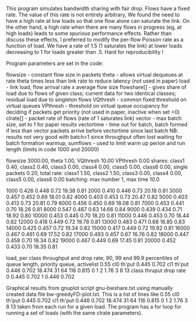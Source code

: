 This program simulates bandwidth sharing with fair drop. Flows have a fixed rate. The value of this rate is not entirely arbitrary, We found the need to have a high rate at low loads so that one flow alone can saturate the link. On the other hand, a high rate when there are many flows in progress (eg, at high loads) leads to some spurious performance effects. Rather than discuss these effects, I preferred to modify the per-flow Poisson rate as a function of load. We have a rate of 1.5 (1 saturates the link) at lower loads decreasing to 1 for loads greater than .5. Hard for reproducibility !

Program parameters are set in the code:

flowsize - constant flow size in packets
theta - allows virtual dequeues at rate theta times less than link rate to reduce latency (not used in paper)
load - link load, flow arrival rate x average flow size
flowshare[] - gives share of load due to flows of given class; current data for two identical classes; residual load due to singleton flows
VQthresh - common fixed threshold on virtual queues
VPthresh - threshold on virtual queue occupancy for deciding if packets get priority (not used in paper, inactive when set <0)
clrate[] - packet rate of flows (rate of 1 saturates link)
vector - max batch size, set to 1 for paper results
vectortime - time out for batch, batch formed if less than vector packets arrive before vectortime since last batch
NB: results not very good with batch>1 since throughput often lost waiting for batch formation
warmup, sumflows - used to limit warm up perion and run length (limits in code 1000 and 20000)

flowsize 3000.00, theta 1.00, VQthresh 10.00 VPthresh 0.00 
shares: class1 0.40, class2 0.40, class3 0.00, class4 0.00, class5 0.00, class6 0.00, single packets 0.20, total 
rate: class1 1.50, class2 1.50, class3 0.00, class4 0.00, class5 0.00, class6 0.00 
batching: max number 1, max time   10.0 

1000  	 0.426 	 0.448 	  0.72 	 19.38 	  0.81
2000  	 0.410 	 0.446 	  0.73 	 20.18 	  0.81
3000  	 0.457 	 0.452 	  0.69 	 18.01 	  0.82
4000  	 0.403 	 0.453 	  0.73 	 20.47 	  0.82
5000  	 0.403 	 0.413 	  0.73 	 20.81 	  0.79
6000  	 0.456 	 0.450 	  0.69 	 18.08 	  0.81
7000  	 0.453 	 0.441 	  0.70 	 18.26 	  0.81
8000  	 0.547 	 0.487 	  0.63 	 14.66 	  0.84
9000  	 0.439 	 0.434 	  0.71 	 18.92 	  0.80
10000  	 0.453 	 0.445 	  0.70 	 18.20 	  0.81
11000  	 0.446 	 0.453 	  0.70 	 18.44 	  0.82
12000  	 0.418 	 0.449 	  0.72 	 19.78 	  0.81
13000  	 0.483 	 0.471 	  0.68 	 16.85 	  0.83
14000  	 0.425 	 0.457 	  0.72 	 19.34 	  0.82
15000  	 0.417 	 0.449 	  0.72 	 19.82 	  0.81
16000  	 0.467 	 0.461 	  0.69 	 17.52 	  0.82
17000  	 0.493 	 0.457 	  0.67 	 16.76 	  0.82
18000  	 0.447 	 0.458 	  0.70 	 18.34 	  0.82
19000  	 0.467 	 0.449 	  0.69 	 17.45 	  0.81
20000  	 0.452 	 0.433 	  0.70 	 18.35 	  0.81

load, per class throughput and drop rate; 90, 99 and 99.9 percentiles  of queue length, priority queue, activelist 
0.55  cl0 th'put  0.445  0.702  cl1 th'put  0.446  0.702    18.474   31    64    116    0.815    0      1      2       1.76     3     8     13 
class   thruput   drop rate 
  0     0.445     0.702
  1     0.446     0.702

Graphical results from gnuplot script gnu-bwshare.txt using manually created data file bw-greedyFD-plot.txt. This is a list of lines like 
0.55  cl0 th'put  0.445  0.702  cl1 th'put  0.446  0.702    18.474   31    64    116    0.815    0      1      2       1.76     3     8     13
taken from each run for a given load. The program has a for loop for running a set of loads (with the same clrate parameters).